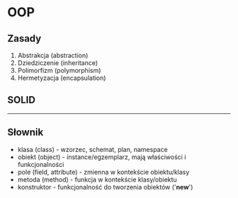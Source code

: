 # OOP

## Zasady
1. Abstrakcja (abstraction)
2. Dziedziczenie (inheritance)
3. Polimorfizm (polymorphism)
4. Hermetyzacja (encapsulation)


## SOLID
---
## Słownik
- klasa (class) - wzorzec, schemat, plan, namespace
- obiekt (object) - instance/egzemplarz, mają właściwości i funkcjonalności
- pole (field, attribute) - zmienna w kontekście obiektu/klasy
- metoda (method) - funkcja w kontekście klasy/obiektu
- konstruktor - funkcjonalność do tworzenia obiektów ('__new__')
